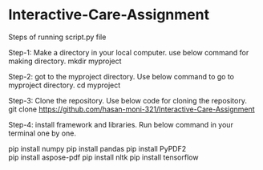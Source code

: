 # Interactive-Care-Assignment

Steps of running script.py file 

Step-1:   Make a directory in your local computer. use below command for making directory. 
mkdir myproject 


Step-2: got to the myproject directory. Use below command to go to myproject directory. 
cd myproject 


Step-3:   Clone the repository. Use below code for cloning the repository.   
git clone https://github.com/hasan-moni-321/Interactive-Care-Assignment


Step-4: install framework and libraries. Run below command in your terminal one by one.  

pip install numpy 
pip install pandas 
pip install PyPDF2  
pip install aspose-pdf 
pip install nltk 
pip install tensorflow 
